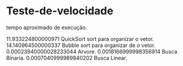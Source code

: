 # Teste-de-velocidade

tempo aproximado de execução.

11.933224800000971 QuickSort sort para organizar o vetor.
14.140964500000337 Bubble sort para organizar de o vetor.
0.00023940000028233044 Arvore.
0.0018166999998356914 Busca Binaria.
0.0007040999989840202 Busca Linear.
